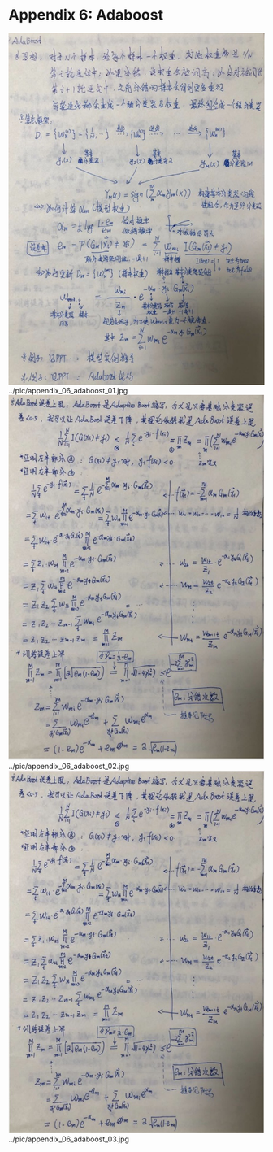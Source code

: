 # Appendix 6: Adaboost

![appendix_06_adaboost_01.jpg](../pic/appendix_06_adaboost_01.jpg)<br/>
../pic/appendix_06_adaboost_01.jpg<br/>
![appendix_06_adaboost_02.jpg](../pic/appendix_06_adaboost_02.jpg)<br/>
../pic/appendix_06_adaboost_02.jpg<br/>
![appendix_06_adaboost_03.jpg](../pic/appendix_06_adaboost_03.jpg)<br/>
../pic/appendix_06_adaboost_03.jpg<br/>